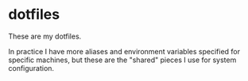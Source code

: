# dotfiles

These are my dotfiles.

In practice I have more aliases and environment variables specified for specific machines, but these are the "shared" pieces I use for system configuration.
